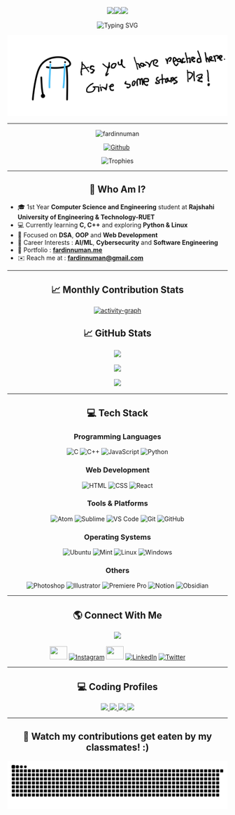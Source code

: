 <div align="center">

<img src="https://media.giphy.com/media/mGcNjsfWAjY5AEZNw6/giphy.gif" width="60"><img src = "https://media2.giphy.com/media/QssGEmpkyEOhBCb7e1/giphy.gif" width='80'/><img src="https://media.giphy.com/media/mGcNjsfWAjY5AEZNw6/giphy.gif" width="60">

  <img
    src="https://readme-typing-svg.demolab.com?font=Fira+Code&weight=700&size=29&duration=2500&pause=1000&color=009dc5&center=true&vCenter=true&width=435&lines=%20%3E.%3C%20Hiiiiiiii%20%3E.%3C%20;I%20AM%20FARDIN%20NUMAN;CSE%20STUDENT%20AT%20RUET;PASSIONATE%20CODER;PROBLEM%20SOLVER"
    alt="Typing SVG" />

![Alt text](https://github.com/fardinnuman/fardinnuman/blob/main/banner.png)
    
</div>

---

<div align="center">
  <img src="https://komarev.com/ghpvc/?username=fardinnuman&label=Profile%20views&color=0e75b6&style=flat"
    alt="fardinnuman"/> 
  
  [![Github](https://img.shields.io/github/followers/fardinnuman?label=Follow&style=social)](https://github.com/fardinnuman)&nbsp;

  <img src="https://github-profile-trophy.vercel.app/?username=fardinnuman&theme=algolia&row=1&margin-w=15" alt="Trophies">



</div>

---

<div align="center">

## 🧠 Who Am I?

</div>

- 🎓 1st Year **Computer Science and Engineering** student at **Rajshahi University of Engineering & Technology-RUET**
- 💻 Currently learning **C, C++** and exploring **Python & Linux**
- 🌱 Focused on **DSA**, **OOP** and **Web Development**
- 🎯 Career Interests : **AI/ML**, **Cybersecurity** and **Software Engineering**
- 💼 Portfolio : [**fardinnuman.me**](https://fardinnuman.me)
- ✉️ Reach me at : **fardinnuman@gmail.com**

---

<div align="center">

## 📈 Monthly Contribution Stats

<a href="https://github.com/fardinnuman">
<picture>
  <source media="(prefers-color-scheme: dark)" srcset="https://github-readme-activity-graph.vercel.app/graph?username=fardinnuman&theme=react-dark&radius=8&area=true" />
  <source media="(prefers-color-scheme: light)" srcset="https://github-readme-activity-graph.vercel.app/graph?username=fardinnuman&radius=8&area=true" />
  <img alt="activity-graph" src="activity-graph.svg" />
</picture>
</a>

## 📈 GitHub Stats

<div align="center"> <img height="180em"
    src="https://github-readme-stats.vercel.app/api?username=fardinnuman&show_icons=true&theme=radical&hide_border=true&bg_color=0D1120&title_color=5D3FD3&icon_color=5D3FD3" />
  
 <img height="170em"
    src="https://github-readme-streak-stats.herokuapp.com/?user=fardinnuman&theme=radical&hide_border=true&background=0D1117&stroke=5D3FD3" />

<img height="166em"
    src="https://github-readme-stats.vercel.app/api/top-langs/?username=fardinnuman&layout=compact&theme=radical&hide_border=true&bg_color=0D1120&title_color=5D3FD3" />

</div>

---

## 💻 Tech Stack

### **Programming Languages**

<div align="center">
  <img src="https://skillicons.dev/icons?i=c" height="40" alt="C" />
  <img src="https://skillicons.dev/icons?i=cpp" height="40" alt="C++" />
  <img src="https://skillicons.dev/icons?i=js" height="40" alt="JavaScript" />
  <img src="https://skillicons.dev/icons?i=py" height="40" alt="Python" />

</div>

### **Web Development**

<div align="center">
  <img src="https://skillicons.dev/icons?i=html" height="40" alt="HTML" />
  <img src="https://skillicons.dev/icons?i=css" height="40" alt="CSS" />
  <img src="https://skillicons.dev/icons?i=react" height="40" alt="React" />
</div>

### **Tools & Platforms**

<div align="center">
  <img src="https://skillicons.dev/icons?i=atom" height="40" alt="Atom" />
  <img src="https://skillicons.dev/icons?i=sublime" height="40" alt="Sublime" />
  <img src="https://skillicons.dev/icons?i=vscode" height="40" alt="VS Code" />
  <img src="https://skillicons.dev/icons?i=git" height="40" alt="Git" />
  <img src="https://skillicons.dev/icons?i=github" height="40" alt="GitHub" />
</div>

### **Operating Systems**

<div align="center">
  <img src="https://skillicons.dev/icons?i=ubuntu" height="40" alt="Ubuntu" />
  <img src="https://skillicons.dev/icons?i=mint" height="40" alt="Mint" />
  <img src="https://skillicons.dev/icons?i=linux" height="40" alt="Linux" />
  <img src="https://skillicons.dev/icons?i=windows" height="40" alt="Windows" />

</div>

### **Others**

<div align="center">

  <img src="https://skillicons.dev/icons?i=ps" height="40" alt="Photoshop" />
  <img src="https://skillicons.dev/icons?i=ai" height="40" alt="Illustrator" />
   <img src="https://skillicons.dev/icons?i=pr" height="40" alt="Premiere Pro" />
  <img src="https://skillicons.dev/icons?i=notion" height="40" alt="Notion" />
  <img src="https://skillicons.dev/icons?i=obsidian" height="40" alt="Obsidian" />

</div>

---

## 🌎 Connect With Me

<p align="center"> <a href="https://instagram.com/fardinnuman" target="blank"><img
      src="https://img.shields.io/twitter/follow/fardinnuman?logo=twitter&style=for-the-badge" /></a> </p>
<p align="center">
<a href="https://facebook.com/i.fardinnuman" target="blank"><img
      src="https://raw.githubusercontent.com/rahuldkjain/github-profile-readme-generator/master/src/images/icons/Social/facebook.svg"
      height="30" width="40" /></a>
<a href="https://instagram.com/fardinnuman" target="blank"><img src="https://skillicons.dev/icons?i=instagram" height="30" width="40" alt="Instagram" /></a> <a href="https://wa.me/8801406369675" target="blank"><img
      src="https://raw.githubusercontent.com/rahuldkjain/github-profile-readme-generator/master/src/images/icons/Social/whatsapp.svg"
      height="30" width="40" /></a>
      <a href="https://linkedin.com/in/fardinnuman" target="blank"><img src="https://skillicons.dev/icons?i=linkedin" height="30" width="40" alt="LinkedIn" /></a>
     <a href="https://twitter.com/fardinnuman" target="blank"><img src="https://skillicons.dev/icons?i=twitter" height="30" width="40" alt="Twitter" /></a>
     </a>



---

## 💻 Coding Profiles
<div align="center">
<a href="https://codeforces.com/profile/fardinnuman" target="_blank"> <img
      src="https://img.shields.io/badge/Codeforces-445f9d?style=for-the-badge&logo=Codeforces&logoColor=white" /> </a>
<a
    href="https://www.hackerrank.com/profile/fardinnuman" target="_blank"> <img
      src="https://img.shields.io/badge/-Hackerrank-2EC866?style=for-the-badge&logo=HackerRank&logoColor=white" /> </a>
      <a href="https://www.leetcode.com/u/fardinnuman" target="_blank"> <img
      src="https://img.shields.io/badge/-LeetCode-FFA116?style=for-the-badge&logo=LeetCode&logoColor=black" /> </a>
      <a href="https://www.codechef.com/users/fardinnuman" target="_blank"> <img
      src="https://img.shields.io/badge/CodeChef-%23964B00.svg?style=for-the-badge&logo=CodeChef&logoColor=white" />
  </a>
</div>

---

## 🐍 Watch my contributions get eaten by my classmates! :)
  
![snake gif](https://github.com/fardinnuman/fardinnuman/blob/output/github-snake-dark.svg)


</div>

